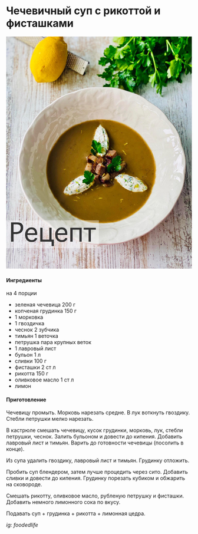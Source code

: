 ﻿---
image: ../pics/lentil-ricotta.jpg
---
# Чечевичный суп с рикоттой и фисташками

![Чечевичный суп с рикоттой и фисташками](../pics/lentil-ricotta.jpg)

#### Ингредиенты
на 4 порции
* зеленая чечевица 200 г
* копченая грудинка 150 г
* 1 морковка
* 1 гвоздичка
* чеснок 2 зубчика
* тимьян 1 веточка 
* петрушка пара крупных веток
* 1 лавровый лист
* бульон 1 л
* сливки 100 г
* фисташки 2 ст л
* рикотта 150 г
* оливковое масло 1 ст л
* лимон

#### Приготовление

Чечевицу промыть. Морковь нарезать средне. В лук воткнуть гвоздику. Стебли петрушки мелко нарезать.

В кастрюле смешать чечевицу, кусок грудинки, морковь, лук, стебли петрушки, чеснок. Залить бульоном и довести до кипения. Добавить лавровый лист и тимьян. Варить до готовности чечевицы (посолить в конце).

Из супа удалить гвоздику, лавровый лист и тимьян. Грудинку отложить.

Пробить суп блендером, затем лучше процедить через сито. Добавить сливки и довести до кипения. Грудинку порезать кубиком и обжарить на сковороде.

Смешать рикотту, оливковое масло, рубленую петрушку и фисташки. Добавить немного лимонного сока по вкусу.

Подавать суп + грудинка + рикотта + лимонная цедра.

*ig: foodedlife*
